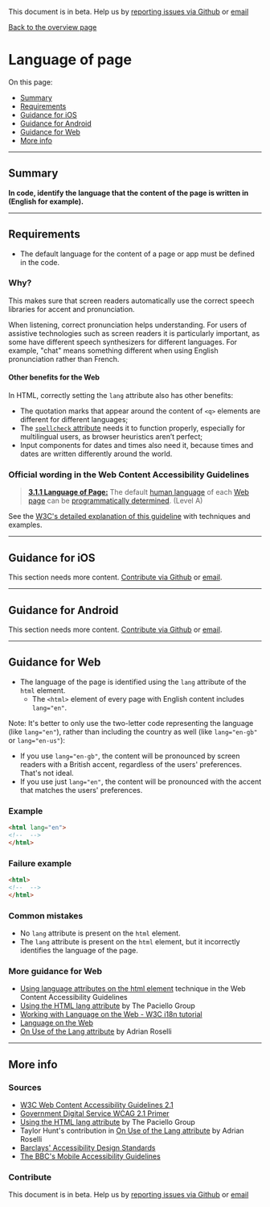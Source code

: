 This document is in beta. Help us by [reporting issues via Github](https://github.com/theappbusiness/accessibility-guidelines) or [email](mailto:jeanfrancois@theappbusiness.com)

[Back to the overview page](./../index.html)

# Language of page

On this page:
* [Summary](#summary)
* [Requirements](#requirements)
* [Guidance for iOS](#guidance-for-ios)
* [Guidance for Android](#guidance-for-android)
* [Guidance for Web](#guidance-for-web)
* [More info](#more-info)

---

## Summary

**In code, identify the language that the content of the page is written in (English for example).**

---

## Requirements

* The default language for the content of a page or app must be defined in the code.

### Why?

This makes sure that screen readers automatically use the correct speech libraries for accent and pronunciation.

When listening, correct pronunciation helps understanding. For users of assistive technologies such as screen readers it is particularly important, as some have different speech synthesizers for different languages. For example, "chat" means something different when using English pronunciation rather than French.

#### Other benefits for the Web

In HTML, correctly setting the `lang` attribute also has other benefits:
* The quotation marks that appear around the content of `<q>` elements are different for different languages;
* The [`spellcheck` attribute](https://developer.mozilla.org/en-US/docs/Web/HTML/Global_attributes/spellcheck) needs it to function properly, especially for multilingual users, as browser heuristics aren’t perfect;
* Input components for dates and times also need it, because times and dates are written differently around the world.

### Official wording in the Web Content Accessibility Guidelines

> [**3.1.1 Language of Page:**](https://www.w3.org/TR/UNDERSTANDING-WCAG20/meaning-doc-lang-id.html) The default [human language](https://www.w3.org/TR/UNDERSTANDING-WCAG20/meaning-doc-lang-id.html#human-langdef) of each [Web page](https://www.w3.org/TR/UNDERSTANDING-WCAG20/meaning-doc-lang-id.html#webpagedef) can be [programmatically determined](https://www.w3.org/TR/UNDERSTANDING-WCAG20/meaning-doc-lang-id.html#programmaticallydetermineddef). (Level A)

See the [W3C's detailed explanation of this guideline](https://www.w3.org/TR/UNDERSTANDING-WCAG20/meaning-doc-lang-id.html) with techniques and examples.

---

## Guidance for iOS

This section needs more content. [Contribute via Github](https://github.com/theappbusiness/accessibility-guidelines/) or [email](mailto:kane.cheshire@theappbusiness.com).

---

## Guidance for Android

This section needs more content. [Contribute via Github](https://github.com/theappbusiness/accessibility-guidelines/) or [email](mailto:jeanfrancois@theappbusiness.com).

---

## Guidance for Web

*   The language of the page is identified using the `lang` attribute of the `html` element.
    *   The `<html>` element of every page with English content includes `lang="en"`.

Note: It's better to only use the two-letter code representing the language (like `lang="en"`), rather than including the country as well (like `lang="en-gb"` or `lang="en-us"`):
*   If you use `lang="en-gb"`, the content will be pronounced by screen readers with a British accent, regardless of the users' preferences. That's not ideal.
*   If you use just `lang="en"`, the content will be pronounced with the accent that matches the users' preferences.

### Example

```html
<html lang="en">
<!--  -->
</html>
```

### Failure example

```html
<html>
<!--  -->
</html>
```

### Common mistakes

*   No `lang` attribute is present on the `html` element.
*   The `lang` attribute is present on the `html` element, but it incorrectly identifies the language of the page.

### More guidance for Web

* [Using language attributes on the html element](https://www.w3.org/TR/2016/NOTE-WCAG20-TECHS-20161007/H57) technique in the Web Content Accessibility Guidelines
* [Using the HTML lang attribute](https://www.paciellogroup.com/blog/2016/06/using-the-html-lang-attribute/) by The Paciello Group
* [Working with Language on the Web - W3C i18n tutorial](https://www.w3.org/International/tutorials/language-decl/)
* [Language on the Web](https://www.w3.org/International/getting-started/language)
* [On Use of the Lang attribute](https://adrianroselli.com/2015/01/on-use-of-lang-attribute.html) by Adrian Roselli

---

## More info

### Sources

* [W3C Web Content Accessibility Guidelines 2.1](https://www.w3.org/TR/WCAG21/)
* [Government Digital Service WCAG 2.1 Primer](https://alphagov.github.io/wcag-primer/)
* [Using the HTML lang attribute](https://www.paciellogroup.com/blog/2016/06/using-the-html-lang-attribute/) by The Paciello Group
* Taylor Hunt's contribution in [On Use of the Lang attribute](https://adrianroselli.com/2015/01/on-use-of-lang-attribute.html) by Adrian Roselli
* [Barclays' Accessibility Design Standards](https://home.barclays/who-we-are/our-suppliers/our-requirements-of-external-suppliers/)
* [The BBC's Mobile Accessibility Guidelines](https://www.bbc.co.uk/guidelines/futuremedia/accessibility/mobile/summary)

### Contribute

This document is in beta. Help us by [reporting issues via Github](https://github.com/theappbusiness/accessibility-guidelines) or [email](mailto:jeanfrancois@theappbusiness.com)




